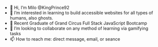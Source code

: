 - 👋 Hi, I’m  Milo @KingPrince92
- 👀 I’m interested in learning to build accessible websites for all types of humans, also ghosts.
- 🌱 Recent Graduate of Grand Circus Full Stack JavaScript Bootcamp
- 💞️ I’m looking to collaborate on any method of learning via gamifying tasks
- 📫 How to reach me: direct message, email, or seance


